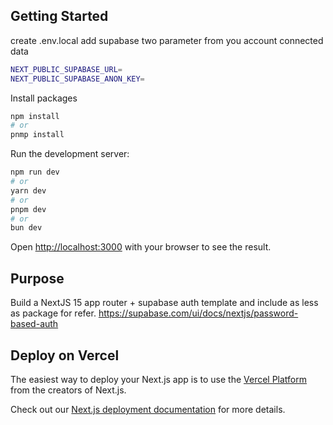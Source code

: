 ## Getting Started

create .env.local
add supabase two parameter from you account connected data

```bash
NEXT_PUBLIC_SUPABASE_URL=
NEXT_PUBLIC_SUPABASE_ANON_KEY=
```

Install packages

```bash
npm install
# or
pnmp install 
```

Run the development server:

```bash
npm run dev
# or
yarn dev
# or
pnpm dev
# or
bun dev
```

Open [http://localhost:3000](http://localhost:3000) with your browser to see the result.

## Purpose

Build a NextJS 15 app router + supabase auth template and include as less as package for refer.
https://supabase.com/ui/docs/nextjs/password-based-auth

## Deploy on Vercel

The easiest way to deploy your Next.js app is to use the [Vercel Platform](https://vercel.com/new?utm_medium=default-template&filter=next.js&utm_source=create-next-app&utm_campaign=create-next-app-readme) from the creators of Next.js.

Check out our [Next.js deployment documentation](https://nextjs.org/docs/app/building-your-application/deploying) for more details.
